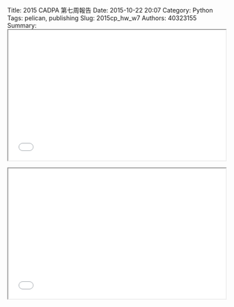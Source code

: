 Title: 2015 CADPA 第七周報告
Date: 2015-10-22 20:07
Category: Python
Tags: pelican, publishing
Slug: 2015cp_hw_w7
Authors: 40323155
Summary: <iframe src="40323155_cp_w7_p.html" width="500" height="300"></iframe>
    
<iframe src="40323155_cp_w7_p.html" width="500" height="300"></iframe>

